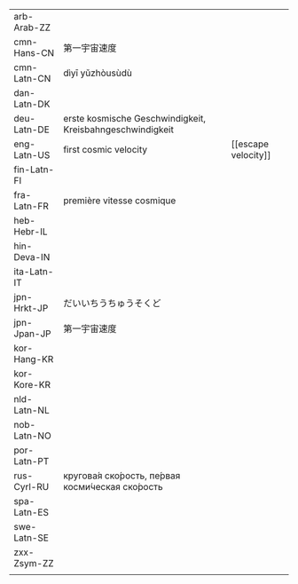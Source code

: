 | | | |
|-|-|-|
| arb-Arab-ZZ |  |  |
| cmn-Hans-CN | 第一宇宙速度 |  |
| cmn-Latn-CN | dìyī yǔzhòusùdù |  |
| dan-Latn-DK |  |  |
| deu-Latn-DE | erste kosmische Geschwindigkeit, Kreisbahngeschwindigkeit |  |
| eng-Latn-US | first cosmic velocity | [[escape velocity]] |
| fin-Latn-FI |  |  |
| fra-Latn-FR | première vitesse cosmique |  |
| heb-Hebr-IL |  |  |
| hin-Deva-IN |  |  |
| ita-Latn-IT |  |  |
| jpn-Hrkt-JP | だいいちうちゅうそくど |  |
| jpn-Jpan-JP | 第一宇宙速度 |  |
| kor-Hang-KR |  |  |
| kor-Kore-KR |  |  |
| nld-Latn-NL |  |  |
| nob-Latn-NO |  |  |
| por-Latn-PT |  |  |
| rus-Cyrl-RU | кругова́я ско́рость, пе́рвая косми́ческая ско́рость |  |
| spa-Latn-ES |  |  |
| swe-Latn-SE |  |  |
| zxx-Zsym-ZZ |  |  |
|  |  |  |
